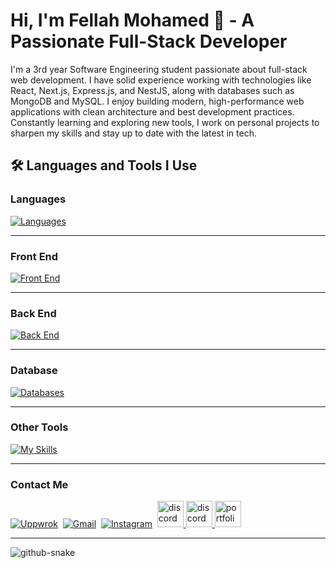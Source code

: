 <h1>Hi, I'm Fellah Mohamed 👋 - A Passionate Full-Stack Developer</h1>

<p>I'm a 3rd year Software Engineering student passionate about full-stack web development. I have solid experience working with technologies like React, Next.js, Express.js, and NestJS, along with databases such as MongoDB and MySQL. I enjoy building modern, high-performance web applications with clean architecture and best development practices. Constantly learning and exploring new tools, I work on personal projects to sharpen my skills and stay up to date with the latest in tech.</p>

<h2>🛠️ Languages and Tools I Use</h2>

<h3> Languages </h3> 

  [![Languages](https://skillicons.dev/icons?i=c,java,js,ts,python,php)](https://skillicons.dev)

<hr>

<h3> Front End </h3> 
 
 [![Front End](https://skillicons.dev/icons?i=html,css,javascript,typescript,tailwind,bootstrap,react,nextjs)](https://skillicons.dev)
  
<hr>

<h3> Back End </h3>
  
  [![Back End](https://skillicons.dev/icons?i=nodejs,expressjs,nestjs,flask)](https://skillicons.dev)

<hr>

<h3> Database </h3> 

  [![Databases](https://skillicons.dev/icons?i=mysql,postgresql,sqlite)](https://skillicons.dev)
 
<hr>

<h3> Other Tools </h3> 

  [![My Skills](https://skillicons.dev/icons?i=eclipse,vscode,git,prisma,vercel,postman,powershell)](https://skillicons.dev)
 
<hr>
<h3> Contact Me </h3>

   
  [![Uppwrok](https://img.icons8.com/?size=50&id=HKdmFbFm7xQV&format=png&color=000000)](https://www.upwork.com/freelancers/~0162ac80466bc23f26)&nbsp;
  [![Gmail](https://img.icons8.com/?size=50&id=P7UIlhbpWzZm&format=png&color=000000)](mailto:mohdev2025@gmail.com)&nbsp;
  [![Instagram](https://skillicons.dev/icons?i=instagram)](https://www.instagram.com/mouh_flh)&nbsp;
   <a href="https://discord.com/users/1022462442917343282" target="_blanck"> 
   <img src="https://skillicons.dev/icons?i=discord" alt="discord" width="42" height="42"/>
   <a/> 
   <a href="https://www.facebook.com/profile.php?id=61576388386961" target="_blanck">                                                                                                                                      <img src="https://upload.wikimedia.org/wikipedia/commons/c/cd/Facebook_logo_%28square%29.png" alt="discord" width="42" height="42"/> 
   <a/>
   <a href="https://fellah-mohamed.vercel.app" target="_blanck"> 
   <img src="https://encrypted-tbn0.gstatic.com/images?q=tbn:ANd9GcS23zc5LswrrOl23-2tDErz8lzXeK1T-jr8wg&s" alt="portfolio" width="42" height="42"/>
   <a/>  

<hr>
<picture>
  <source media="(prefers-color-scheme: dark)" srcset="https://raw.githubusercontent.com/tobiasmeyhoefer/tobiasmeyhoefer/output/github-snake-dark.svg" />
  <source media="(prefers-color-scheme: light)" srcset="https://raw.githubusercontent.com/tobiasmeyhoefer/tobiasmeyhoefer/output/github-snake.svg" />
  <img alt="github-snake" src="https://raw.githubusercontent.com/tobiasmeyhoefer/tobiasmeyhoefer/output/github-snake.svg" />
</picture>

